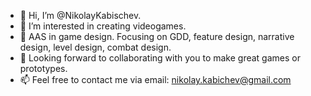 - 👋 Hi, I’m @NikolayKabischev.
- 👀 I’m interested in creating videogames.
- 🌱 AAS in game design. Focusing on GDD, feature design, narrative design, level design, combat design.  
- 💞️ Looking forward to collaborating with you to make great games or prototypes. 
- 📫 Feel free to contact me via email: nikolay.kabichev@gmail.com
